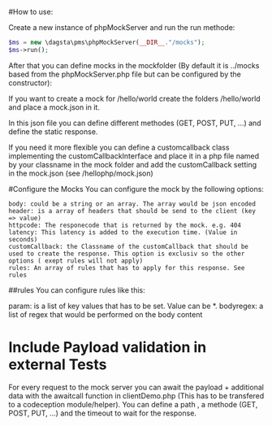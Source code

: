 #How to use:

Create a new instance of phpMockServer and run the run methode:
```php
$ms = new \dagsta\pms\phpMockServer(__DIR__."/mocks");
$ms->run();
```

After that you can define mocks in the mockfolder (By default it is ../mocks based from the phpMockServer.php file but can be configured by the constructor):

If you want to create a mock for /hello/world create the folders /hello/world and place a mock.json in it.

In this json file you can define different methodes (GET, POST, PUT, ...) and define the static response. 

If you need it more flexible you can define a customcallback class implementing the customCallbackInterface and place it in a php file named by your classname in the mock folder and add the customCallback setting in the mock.json (see /hellophp/mock.json) 

#Configure the Mocks
You can configure the mock by the following options:
```
body: could be a string or an array. The array would be json encoded
header: is a array of headers that should be send to the client (key => value)
httpcode: The responecode that is returned by the mock. e.g. 404
latency: This latency is added to the execution time. (Value in seconds)
customCallback: the Classname of the customCallback that should be used to create the response. This option is exclusiv so the other options ( exept rules will not apply)
rules: An array of rules that has to apply for this response. See rules
```

##rules
You can configure rules like this:

param: is a list of key values that has to be set. Value can be *.
bodyregex: a list of regex that would be performed on the body content

# Include Payload validation in external Tests
For every request to the mock server you can await the payload + additional data with the awaitcall function in clientDemo.php (This has to be transfered to a codeception module/helper). You can define a path , a methode (GET, POST, PUT, ...) and the timeout to wait for the response.
